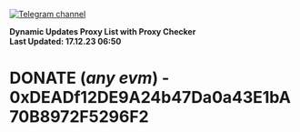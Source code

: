 [![Telegram channel](https://img.shields.io/endpoint?url=https://runkit.io/damiankrawczyk/telegram-badge/branches/master?url=https://t.me/n4z4v0d)](https://t.me/n4z4v0d) 

**Dynamic Updates Proxy List with Proxy Checker**  
**Last Updated: 17.12.23 06:50**

# DONATE (_any evm_) - 0xDEADf12DE9A24b47Da0a43E1bA70B8972F5296F2

